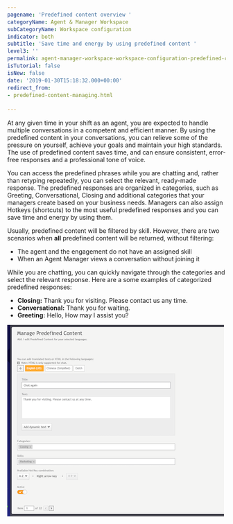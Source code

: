 ```yaml
---
pagename: 'Predefined content overview '
categoryName: Agent & Manager Workspace
subCategoryName: Workspace configuration
indicator: both
subtitle: 'Save time and energy by using predefined content '
level3: ''
permalink: agent-manager-workspace-workspace-configuration-predefined-content-overview.html
isTutorial: false
isNew: false
date: '2019-01-30T15:18:32.000+00:00'
redirect_from:
- predefined-content-managing.html

---
```

At any given time in your shift as an agent, you are expected to handle multiple conversations in a competent and efficient manner. By using the predefined content in your conversations, you can relieve some of the pressure on yourself, achieve your goals and maintain your high standards. The use of predefined content saves time, and can ensure consistent, error-free responses and a professional tone of voice.

You can access the predefined phrases while you are chatting and, rather than retyping repeatedly, you can select the relevant, ready-made response. The predefined responses are organized in categories, such as Greeting, Conversational, Closing and additional categories that your managers create based on your business needs. Managers can also assign Hotkeys (shortcuts) to the most useful predefined responses and you can save time and energy by using them.

Usually, predefined content will be filtered by skill. However, there are two scenarios when **all** predefined content will be returned, without filtering:

* The agent and the engagement do not have an assigned skill
* When an Agent Manager views a conversation without joining it

While you are chatting, you can quickly navigate through the categories and select the relevant response. Here are a some examples of categorized predefined responses:

* **Closing:** Thank you for visiting. Please contact us any time.
* **Conversational:** Thank you for waiting.
* **Greeting:** Hello, How may I assist you?

![](/img/predefined-content-overview-1.png)
